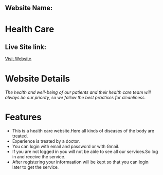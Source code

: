 ## Website Name:
# Health Care
## Live Site link:
[Visit Website](https://health-care-project-f4e7e.web.app/).

# Website Details
###### The health and well-being of our patients and their health care team will always be our priority, so we follow the best practices for cleanliness.

# Features
- This is a health care website.Here all kinds of diseases of the body are treated.
- Experience is treated by a doctor.
- You can login with email and password or with Gmail.
- If you are not logged in you will not be able to see all our services.So log in and receive the service.
- After registering your informaation will be kept so that you can login later to get the service.